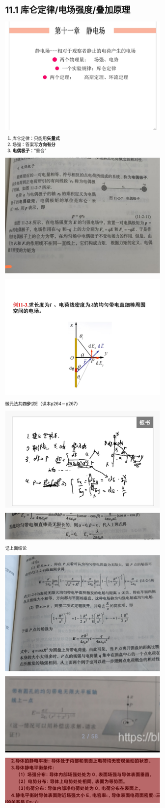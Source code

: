 # 11.1 库仑定律/电场强度/叠加原理

![Screenshot_2022-08-23-10-59-31-429-edit_com.tencent.mm.jpg](11%201%20%E5%BA%93%E4%BB%91%E5%AE%9A%E5%BE%8B%20%E7%94%B5%E5%9C%BA%E5%BC%BA%E5%BA%A6%20%E5%8F%A0%E5%8A%A0%E5%8E%9F%E7%90%86%20d2307ee83bc24ae5a4222f8b58b5dabb/Screenshot_2022-08-23-10-59-31-429-edit_com.tencent.mm.jpg)

1. 库仑定律：只能用**矢量式**
2. 场强：答案写**方向有分**
3. **电偶极子**：“重合”

![Screenshot_2022-11-15-08-31-44-326-edit_notion.id.jpg](11%201%20%E5%BA%93%E4%BB%91%E5%AE%9A%E5%BE%8B%20%E7%94%B5%E5%9C%BA%E5%BC%BA%E5%BA%A6%20%E5%8F%A0%E5%8A%A0%E5%8E%9F%E7%90%86%20d2307ee83bc24ae5a4222f8b58b5dabb/Screenshot_2022-11-15-08-31-44-326-edit_notion.id.jpg)

![mmexport1661407723233.jpg](11%201%20%E5%BA%93%E4%BB%91%E5%AE%9A%E5%BE%8B%20%E7%94%B5%E5%9C%BA%E5%BC%BA%E5%BA%A6%20%E5%8F%A0%E5%8A%A0%E5%8E%9F%E7%90%86%20d2307ee83bc24ae5a4222f8b58b5dabb/mmexport1661407723233.jpg)

微元法共**四步**求E（课本p264－p267）

![Screenshot_2022-08-25-14-20-24-187-edit_com.tencent.mm.jpg](11%201%20%E5%BA%93%E4%BB%91%E5%AE%9A%E5%BE%8B%20%E7%94%B5%E5%9C%BA%E5%BC%BA%E5%BA%A6%20%E5%8F%A0%E5%8A%A0%E5%8E%9F%E7%90%86%20d2307ee83bc24ae5a4222f8b58b5dabb/Screenshot_2022-08-25-14-20-24-187-edit_com.tencent.mm.jpg)

![记上面结论](11%201%20%E5%BA%93%E4%BB%91%E5%AE%9A%E5%BE%8B%20%E7%94%B5%E5%9C%BA%E5%BC%BA%E5%BA%A6%20%E5%8F%A0%E5%8A%A0%E5%8E%9F%E7%90%86%20d2307ee83bc24ae5a4222f8b58b5dabb/IMG_20220825_142404.jpg)

记上面结论

![IMG_20220825_145938.jpg](11%201%20%E5%BA%93%E4%BB%91%E5%AE%9A%E5%BE%8B%20%E7%94%B5%E5%9C%BA%E5%BC%BA%E5%BA%A6%20%E5%8F%A0%E5%8A%A0%E5%8E%9F%E7%90%86%20d2307ee83bc24ae5a4222f8b58b5dabb/IMG_20220825_145938.jpg)

![Screenshot_2022-09-11-14-42-00-423-edit_net.csdn.csdnplus.jpg](11%201%20%E5%BA%93%E4%BB%91%E5%AE%9A%E5%BE%8B%20%E7%94%B5%E5%9C%BA%E5%BC%BA%E5%BA%A6%20%E5%8F%A0%E5%8A%A0%E5%8E%9F%E7%90%86%20d2307ee83bc24ae5a4222f8b58b5dabb/Screenshot_2022-09-11-14-42-00-423-edit_net.csdn.csdnplus.jpg)

![Screenshot_2022-11-09-23-35-23-120-edit_cn.wps.moffice_eng.jpg](11%201%20%E5%BA%93%E4%BB%91%E5%AE%9A%E5%BE%8B%20%E7%94%B5%E5%9C%BA%E5%BC%BA%E5%BA%A6%20%E5%8F%A0%E5%8A%A0%E5%8E%9F%E7%90%86%20d2307ee83bc24ae5a4222f8b58b5dabb/Screenshot_2022-11-09-23-35-23-120-edit_cn.wps.moffice_eng.jpg)